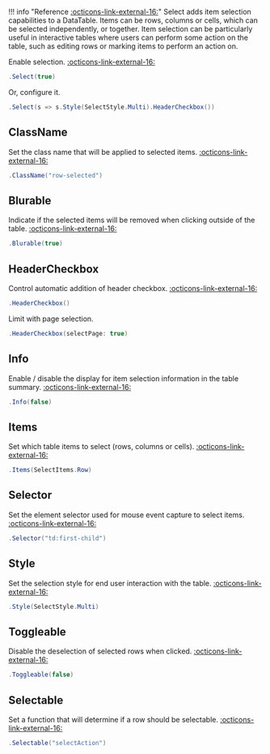 !!! info "Reference [:octicons-link-external-16:](https://datatables.net/extensions/select/)"
	Select adds item selection capabilities to a DataTable. Items can be rows, columns or cells, which can be selected independently, or together. 
	Item selection can be particularly useful in interactive tables where users can perform some action on the table, 
	such as editing rows or marking items to perform an action on.

Enable selection. [:octicons-link-external-16:](https://datatables.net/reference/option/select)
```csharp
.Select(true)
```
Or, configure it.
```csharp
.Select(s => s.Style(SelectStyle.Multi).HeaderCheckbox())
```

## ClassName
Set the class name that will be applied to selected items.
[:octicons-link-external-16:](https://datatables.net/reference/option/select.className)
```csharp
.ClassName("row-selected")
```

## Blurable
Indicate if the selected items will be removed when clicking outside of the table.
[:octicons-link-external-16:](https://datatables.net/reference/option/select.blurable)
```csharp
.Blurable(true)
```

## HeaderCheckbox
Control automatic addition of header checkbox.
[:octicons-link-external-16:](https://datatables.net/reference/option/select.headerCheckbox)
```csharp
.HeaderCheckbox()
```
Limit with page selection.
```csharp
.HeaderCheckbox(selectPage: true)
```

## Info
Enable / disable the display for item selection information in the table summary.
[:octicons-link-external-16:](https://datatables.net/reference/option/select.info)
```csharp
.Info(false)
```

## Items
Set which table items to select (rows, columns or cells).
[:octicons-link-external-16:](https://datatables.net/reference/option/select.items)
```csharp
.Items(SelectItems.Row)
```

## Selector
Set the element selector used for mouse event capture to select items.
[:octicons-link-external-16:](https://datatables.net/reference/option/select.selector)
```csharp
.Selector("td:first-child")
```

## Style
Set the selection style for end user interaction with the table.
[:octicons-link-external-16:](https://datatables.net/reference/option/select.style)
```csharp
.Style(SelectStyle.Multi)
```

## Toggleable
Disable the deselection of selected rows when clicked.
[:octicons-link-external-16:](https://datatables.net/reference/option/select.toggleable)
```csharp
.Toggleable(false)
```

## Selectable
Set a function that will determine if a row should be selectable.
[:octicons-link-external-16:](https://datatables.net/reference/option/select.selectable)
```csharp
.Selectable("selectAction")
```


